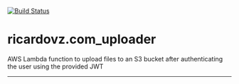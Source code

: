 [![Build Status][1]][2]

# ricardovz.com_uploader
AWS Lambda function to upload files to an S3 bucket after authenticating the user using the provided JWT

----
[1]: https://travis-ci.org/ricard0javier/ricardovz.com_uploader.svg?branch=master
[2]: https://travis-ci.org/ricard0javier/ricardovz.com_uploader

